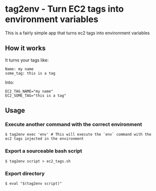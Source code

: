 tag2env - Turn EC2 tags into environment variables
==================================================

This is a fairly simple app that turns ec2 tags into environment variables

## How it works

It turns your tags like:

    Name: my name
    some_tag: this is a tag

Into:

    EC2_TAG_NAME="my name"
    EC2_SOME_TAG="this is a tag"

## Usage

### Execute another command with the correct environment

    $ tag2env exec 'env' # This will execute the `env` command with the ec2 tags injected in the environment

### Export a sourceable bash script 

    $ tag2env script > ec2_tags.sh

### Export directory

    $ eval "$(tag2env script)"
